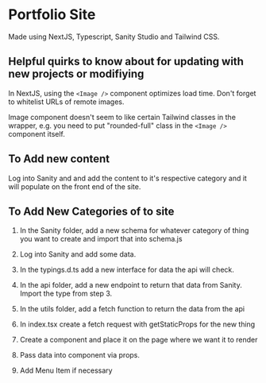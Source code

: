 # Portfolio Site

Made using NextJS, Typescript, Sanity Studio and Tailwind CSS.

## Helpful quirks to know about for updating with new projects or modifiying

In NextJS, using the `<Image />` component optimizes load time. Don't forget to whitelist URLs of remote images.

Image component doesn't seem to like certain Tailwind classes in the wrapper, e.g. you need to put "rounded-full" class in the `<Image />` component itself.

## To Add new content

Log into Sanity and and add the content to it's respective category and it will populate on the front end of the site.

## To Add New Categories of to site

1. In the Sanity folder, add a new schema for whatever category of thing you want to create and import that into schema.js

2. Log into Sanity and add some data.

3. In the typings.d.ts add a new interface for data the api will check.

4. In the api folder, add a new endpoint to return that data from Sanity. Import the type from step 3.

5. In the utils folder, add a fetch function to return the data from the api

6. In index.tsx create a fetch request with getStaticProps for the new thing

7. Create a component and place it on the page where we want it to render

8. Pass data into component via props.

9. Add Menu Item if necessary
